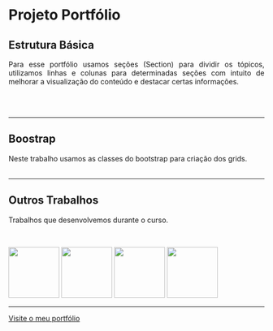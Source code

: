 # Projeto Portfólio

## Estrutura Básica

<p align="justify">Para esse portfólio usamos seções (Section) para dividir os tópicos, utilizamos linhas e colunas para determinadas seções com intuito de melhorar a visualização do conteúdo e destacar certas informações.</p>
<br><br>
<hr>

## Boostrap
<p> Neste trabalho usamos as classes do bootstrap para criação dos grids.
<br><br>
<hr>

## Outros Trabalhos
<p> Trabalhos que desenvolvemos durante o curso.</p>
<br>
  <p><img height="100" src="https://user-images.githubusercontent.com/106793506/221000026-0783ff9c-e288-409d-864d-c950ad3b5422.png">
  <img height="100" src="https://user-images.githubusercontent.com/106793506/221007863-0e5bf507-e8d5-4a15-87b2-d25c456daf2c.png">
  <img height="100" src="https://user-images.githubusercontent.com/106793506/221008024-c6f1aea7-b1b5-47b0-81d3-f5e01cf8cf31.png">
  <img height="100" src="https://user-images.githubusercontent.com/106793506/221008052-8c308daf-1462-488e-bbbd-65cd4834b215.png"></p>
 <hr>
 <a align=center" href="https://lukiesel.github.io/LucianoKiesel/" target="_blank"> Visite o meu portfólio</a>
